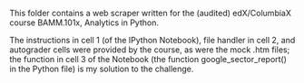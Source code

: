 This folder contains a web scraper written for the (audited) edX/ColumbiaX course BAMM.101x, Analytics in Python. 

The instructions in cell 1 (of the IPython Notebook), file handler in cell 2, and autograder cells were provided by the course, as were the mock .htm files; the function in cell 3 of the Notebook (the function google_sector_report() in the Python file) is my solution to the challenge. 
